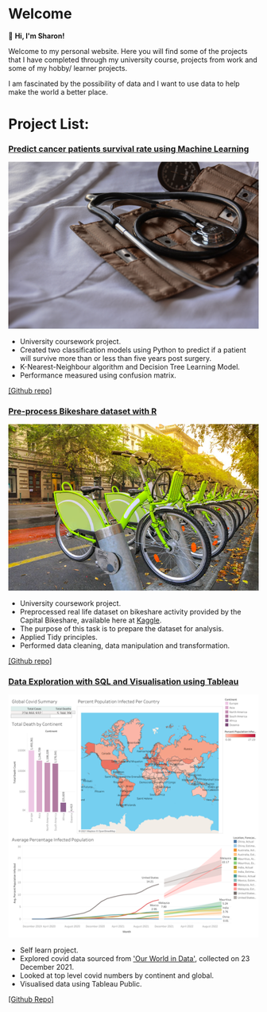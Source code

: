 # Welcome

👋 **Hi, I'm Sharon!**

Welcome to my personal website. Here you will find some of the projects that I have completed through my university course, projects from work and some of my hobby/ learner projects.

I am fascinated by the possibility of data and I want to use data to help make the world a better place.

# Project List:

### [Predict cancer patients survival rate using Machine Learning](https://github.com/sharonymtan/data-science-portfolio/tree/main/bikeshare-dataset-data-preprocessing)

![Image](/images/marcelo-leal-unsplash.jpg)
- University coursework project.
- Created two classification models using Python to predict if a patient will survive more than or less than five years post surgery.
- K-Nearest-Neighbour algorithm and Decision Tree Learning Model.
- Performance measured using confusion matrix.


[[Github repo]](https://github.com/sharonymtan/data-science-portfolio/tree/main/predicting-patient-survival-rate)




### [Pre-process Bikeshare dataset with R](https://github.com/sharonymtan/data-science-portfolio/tree/main/bikeshare-dataset-data-preprocessing)
![Image](/images/bikesharing-image.jpg)
- University coursework project.
- Preprocessed real life dataset on bikeshare activity provided by the Capital Bikeshare, available here at [Kaggle](https://www.kaggle.com/marklvl/bike-sharing-dataset?select=hour.csv). 
- The purpose of this task is to prepare the dataset for analysis.
- Applied Tidy principles.
- Performed data cleaning, data manipulation and transformation.


[[Github repo]](https://github.com/sharonymtan/data-science-portfolio/tree/main/bikeshare-dataset-data-preprocessing)


### [Data Exploration with SQL and Visualisation using Tableau](https://github.com/sharonymtan/data-science-portfolio/tree/main/covid-dataset-sql-project)
![Image](/images/covid-tableau-dashboard.png)
- Self learn project.
- Explored covid data sourced from ['Our World in Data'](https://ourworldindata.org/covid-deaths), collected on 23 December 2021.
- Looked at top level covid numbers by continent and global.
- Visualised data using Tableau Public.

[[Github Repo]](https://github.com/sharonymtan/data-science-portfolio/tree/main/covid-dataset-sql-project)


